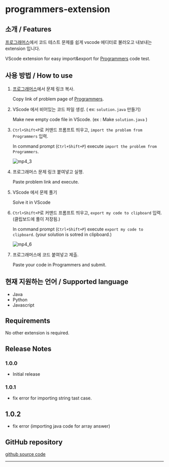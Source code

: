 # programmers-extension

## 소개 / Features
[프로그래머스](https://school.programmers.co.kr/learn/challenges)에서 코드 테스트 문제를 쉽게 vscode 에디터로 불러오고 내보내는 extension 입니다.

VScode extension for easy import&export for [Programmers](https://school.programmers.co.kr/learn/challenges) code test.

## 사용 방법 / How to use
1. [프로그래머스](https://school.programmers.co.kr/learn/challenges)에서 문제 링크 복사.

    Copy link of problem page of [Programmers](https://school.programmers.co.kr/learn/challenges).

2. VScode 에서 비어있는 코드 파일 생성. ( ex: `solution.java` 만들기)

    Make new empty code file in VScode. (ex : Make `solution.java` )

3. `Ctrl+Shift+P`로 커맨드 프롬프트 띄우고, `import the problem from Programmers` 입력.

    In command prompt (`Ctrl+Shift+P`) execute `import the problem from Programmers`.

    ![mp4_3](resources/ex_3.gif)

4. 프로그래머스 문제 링크 붙여넣고 실행.

    Paste problem link and execute.

5. VScode 에서 문제 풀기

    Solve it in VScode

6. `Ctrl+Shift+P`로 커맨드 프롬프트 띄우고, `export my code to clipboard` 입력. (클립보드에 풀이 저장됨.)

    In command prompt (`Ctrl+Shift+P`) execute `export my code to clipboard`. (your solution is sotred in clipboard.)

    ![mp4_6](resources/ex_6.gif)

7. 프로그래머스에 코드 붙여넣고 제출.

    Paste your code in Programmers and submit.

## 현재 지원하는 언어 / Supported language
- Java
- Python
- Javascript

## Requirements

No other extension is required.

## Release Notes

### 1.0.0

- Initial release

### 1.0.1

- fix error for importing string tast case.

## 1.0.2
- fix error (importing java code for array answer)

## GitHub repository

[github source code](https://github.com/rahon6000/programmers-extension)

---

